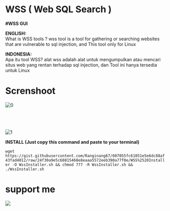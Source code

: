# WSS ( Web SQL Search )

**#WSS GUI**<br/>

**ENGLISH:**<br/>
What is WSS tools ? wss tool is a tool for gathering or searching websites that are vulnerable to sql injection, and This tool only for Linux<br/>

**INDONESIA:**<br/>
Apa itu tool WSS? alat wss adalah alat untuk mengumpulkan atau mencari situs web yang rentan terhadap sql injection, dan Tool ini hanya tersedia untuk Linux

# Screnshoot

![0](https://github.com/Ranginang67/WSS/blob/master/ex/1.png)
<br/><br/><br/><br/><br/>
![1](https://github.com/Ranginang67/WSS/blob/master/ex/2.png)

**INSTALL (Just copy this command and paste to your terminal)**

`wget https://gist.githubusercontent.com/Ranginang67/607055fc61051e5e6dc88af43fad4012/raw/24f30a9e5c60815468e8eaaa5572eeb390a77f0e/WSS%2520Installer -O WssInstaller.sh && chmod 777 -R WssInstaller.sh && ./WssInstaller.sh`


# support me
<a href="https://www.youtube.com/channel/UCNMD5U02GFeWLqmrl_XSPGQ"><img src="https://img.shields.io/badge/subcribe-YouTube-red.svg">
